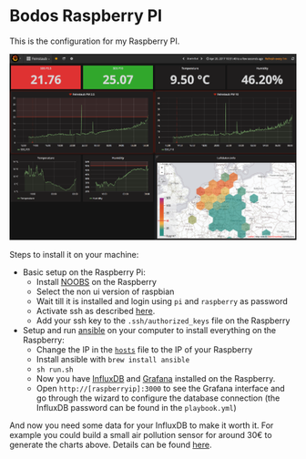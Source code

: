 # Bodos Raspberry PI

This is the configuration for my Raspberry PI.

![Grafana interface](images/grafana.png)

Steps to install it on your machine:

* Basic setup on the Raspberry Pi:
  * Install [NOOBS](https://github.com/procount/noobsconfig/) on the Raspberry
  * Select the non ui version of raspbian
  * Wait till it is installed and login using `pi` and `raspberry` as password
  * Activate ssh as described [here](https://www.raspberrypi.org/documentation/remote-access/ssh/README.md).
  * Add your ssh key to the `.ssh/authorized_keys` file on the Raspberry
* Setup and run [ansible](http://ansible.com) on your computer to install everything on the Raspberry:
  * Change the IP in the [`hosts`](hosts) file to the IP of your Raspberry
  * Install ansible with `brew install ansible`
  * `sh run.sh`
  * Now you have [InfluxDB](https://docs.influxdata.com/influxdb) and [Grafana](http://grafana.org/) installed on the Raspberry.
  * Open `http://[raspberryip]:3000` to see the Grafana interface and go through the
    wizard to configure the database connection (the InfluxDB password can be
    found in the `playbook.yml`)

And now you need some data for your InfluxDB to make it
worth it. For example you could build a small air pollution sensor for around
30€ to generate the charts above. Details can be found [here](http://luftdaten.info/).

